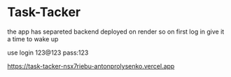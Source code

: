 # Task-Tacker
the app has separeted backend deployed on render so on first log in give it a time to wake up

use login 123@123
    pass:123

https://task-tacker-nsx7riebu-antonprolysenko.vercel.app
